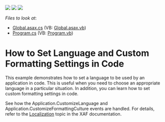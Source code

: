 <!-- default badges list -->
![](https://img.shields.io/endpoint?url=https://codecentral.devexpress.com/api/v1/VersionRange/128592968/10.2.9%2B)
[![](https://img.shields.io/badge/Open_in_DevExpress_Support_Center-FF7200?style=flat-square&logo=DevExpress&logoColor=white)](https://supportcenter.devexpress.com/ticket/details/E413)
[![](https://img.shields.io/badge/📖_How_to_use_DevExpress_Examples-e9f6fc?style=flat-square)](https://docs.devexpress.com/GeneralInformation/403183)
<!-- default badges end -->
<!-- default file list -->
*Files to look at*:

* [Global.asax.cs](./CS/Localization.Web/Global.asax.cs) (VB: [Global.asax.vb](./VB/Localization.Web/Global.asax.vb))
* [Program.cs](./CS/Localization.Win/Program.cs) (VB: [Program.vb](./VB/Localization.Win/Program.vb))
<!-- default file list end -->
# How to Set Language and Custom Formatting Settings in Code


<p>This example demonstrates how to set a language to be used by an application in code. This is useful when you need to choose an appropriate language in a particular situation. In addition, you can learn how to set custom formatting settings in code.</p><p>See how the Application.CustomizeLanguage and Application.CustomizeFormattingCulture events are handled. For details, refer to the <a href="http://documentation.devexpress.com/#Xaf/CustomDocument2595">Localization</a> topic in the XAF documentation.</p>

<br/>


